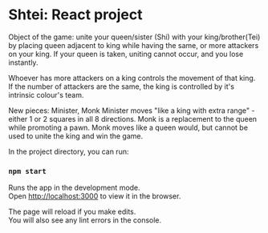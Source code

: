 # Shtei: React project

Object of the game: unite your queen/sister (Shi) with your king/brother(Tei) by placing queen adjacent to king while having the same, or more attackers on your king. If your queen is taken, uniting cannot occur, and you lose instantly.

Whoever has more attackers on a king controls the movement of that king. If the number of attackers are the same, the king is controlled by it's intrinsic colour's team.

New pieces: Minister, Monk
Minister moves "like a king with extra range" -either 1 or 2 squares in all 8 directions.
Monk is a replacement to the queen while promoting a pawn. Monk moves like a queen would, but cannot be used to unite the king and win the game.

In the project directory, you can run:

### `npm start`

Runs the app in the development mode.\
Open [http://localhost:3000](http://localhost:3000) to view it in the browser.

The page will reload if you make edits.\
You will also see any lint errors in the console.
